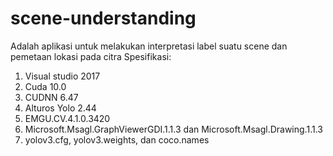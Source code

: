 # scene-understanding
Adalah aplikasi untuk melakukan interpretasi label suatu scene dan pemetaan lokasi pada citra
Spesifikasi:
1. Visual studio 2017
2. Cuda 10.0
3. CUDNN 6.47
4. Alturos Yolo 2.44
5. EMGU.CV.4.1.0.3420
6. Microsoft.Msagl.GraphViewerGDI.1.1.3 dan Microsoft.Msagl.Drawing.1.1.3
7. yolov3.cfg, yolov3.weights, dan coco.names


